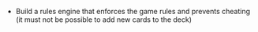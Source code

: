 * Build a rules engine that enforces the game rules and prevents cheating (it must not be possible to add new cards to the deck)